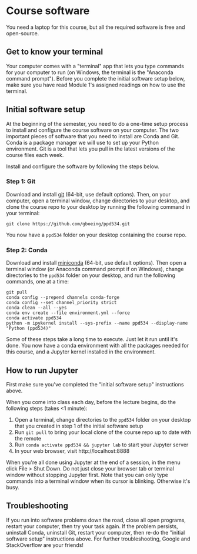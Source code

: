 # Course software

You need a laptop for this course, but all the required software is free and open-source.


## Get to know your terminal

Your computer comes with a "terminal" app that lets you type commands for your computer to run (on Windows, the terminal is the "Anaconda command prompt"). Before you complete the initial software setup below, make sure you have read Module 1's assigned readings on how to use the terminal.


## Initial software setup

At the beginning of the semester, you need to do a one-time setup process to install and configure the course software on your computer. The two important pieces of software that you need to install are Conda and Git. Conda is a package manager we will use to set up your Python environment. Git is a tool that lets you pull in the latest versions of the course files each week.

Install and configure the software by following the steps below.


### Step 1: Git

Download and install [git](https://git-scm.com/downloads) (64-bit, use default options). Then, on your computer, open a terminal window, change directories to your desktop, and clone the course repo to your desktop by running the following command in your terminal:

```
git clone https://github.com/gboeing/ppd534.git
```

You now have a `ppd534` folder on your desktop containing the course repo.


### Step 2: Conda

Download and install [miniconda](https://docs.conda.io/en/latest/miniconda.html) (64-bit, use default options). Then open a terminal window (or Anaconda command prompt if on Windows), change directories to the `ppd534` folder on your desktop, and run the following commands, one at a time:

```
git pull
conda config --prepend channels conda-forge
conda config --set channel_priority strict
conda clean --all --yes
conda env create --file environment.yml --force
conda activate ppd534
python -m ipykernel install --sys-prefix --name ppd534 --display-name "Python (ppd534)"
```

Some of these steps take a long time to execute. Just let it run until it's done. You now have a conda environment with all the packages needed for this course, and a Jupyter kernel installed in the environment.


## How to run Jupyter

First make sure you've completed the "initial software setup" instructions above.

When you come into class each day, before the lecture begins, do the following steps (takes <1 minute):

  1. Open a terminal, change directories to the `ppd534` folder on your desktop that you created in step 1 of the initial software setup
  1. Run `git pull` to bring your local clone of the course repo up to date with the remote
  1. Run `conda activate ppd534 && jupyter lab` to start your Jupyter server
  1. In your web browser, visit http://localhost:8888

When you're all done using Jupyter at the end of a session, in the menu click File > Shut Down. Do not just close your browser tab or terminal window without stopping Jupyter first. Note that you can only type commands into a terminal window when its cursor is blinking. Otherwise it's busy.


## Troubleshooting

If you run into software problems down the road, close all open programs, restart your computer, then try your task again. If the problem persists, uninstall Conda, uninstall Git, restart your computer, then re-do the "initial software setup" instructions above. For further troubleshooting, Google and StackOverflow are your friends!
